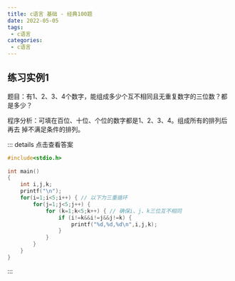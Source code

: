 ```yaml
---
title: c语言 基础 - 经典100题
date: 2022-05-05
tags:
 - c语言
categories:
 - c语言
---
```


## 练习实例1

题目：有1、2、3、4个数字，能组成多少个互不相同且无重复数字的三位数？都是多少？

程序分析：可填在百位、十位、个位的数字都是1、2、3、4。组成所有的排列后再去 掉不满足条件的排列。

::: details 点击查看答案
```c
#include<stdio.h>
 
int main()
{
    int i,j,k;
    printf("\n");
    for(i=1;i<5;i++) { // 以下为三重循环
        for(j=1;j<5;j++) {
            for (k=1;k<5;k++) { // 确保i、j、k三位互不相同
                if (i!=k&&i!=j&&j!=k) { 
                    printf("%d,%d,%d\n",i,j,k);
                }
            }
        }
    }
}
```
:::